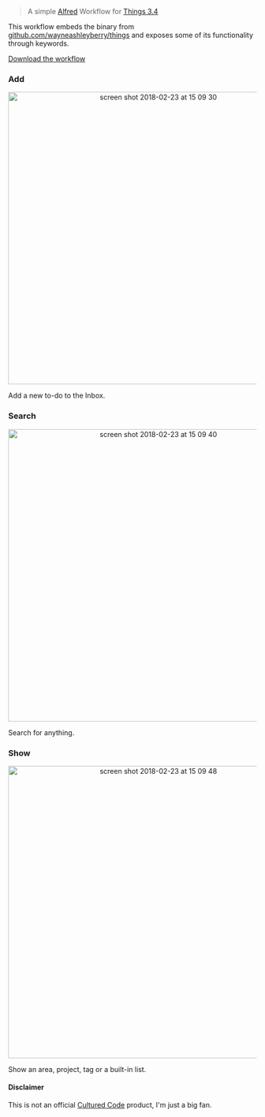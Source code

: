 > A simple [Alfred](https://www.alfredapp.com/) Workflow for [Things 3.4](https://culturedcode.com/things/blog/2018/02/hey-things/)

This workflow embeds the binary from [github.com/wayneashleyberry/things](https://github.com/wayneashleyberry/things) and exposes some of its functionality through keywords.

[Download the workflow](https://github.com/wayneashleyberry/things-alfred-workflow/archive/master.zip)

### Add

<div style="text-align:center"><img width="593" alt="screen shot 2018-02-23 at 15 09 30" src="https://user-images.githubusercontent.com/727262/36595641-a118071e-18ab-11e8-8ef0-e284c586f9df.png"></div>

Add a new to-do to the Inbox.

### Search

<div style="text-align:center"><img width="593" alt="screen shot 2018-02-23 at 15 09 40" src="https://user-images.githubusercontent.com/727262/36595640-a0e5e13a-18ab-11e8-9860-b77c5694f52d.png"></div>

Search for anything.

### Show

<div style="text-align:center"><img width="593" alt="screen shot 2018-02-23 at 15 09 48" src="https://user-images.githubusercontent.com/727262/36595639-a0ae7ef2-18ab-11e8-9a97-a50b68fcbc4f.png"></div>

Show an area, project, tag or a built-in list.

#### Disclaimer

This is not an official [Cultured Code](https://culturedcode.com/) product, I'm just a big fan.
